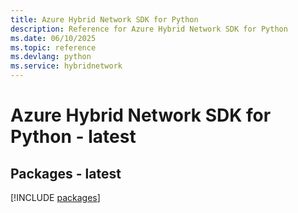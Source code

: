 ```yaml
---
title: Azure Hybrid Network SDK for Python
description: Reference for Azure Hybrid Network SDK for Python
ms.date: 06/10/2025
ms.topic: reference
ms.devlang: python
ms.service: hybridnetwork
---
```

# Azure Hybrid Network SDK for Python - latest
## Packages - latest
[!INCLUDE [packages](hybrid-network-index.md)]